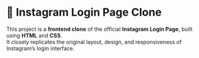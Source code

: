 
# 📸 Instagram Login Page Clone
This project is a **frontend clone** of the official **Instagram Login Page**, built using **HTML** and **CSS**.  
It closely replicates the original layout, design, and responsiveness of Instagram’s login interface.
